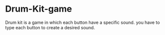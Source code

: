 # Drum-Kit-game
Drum kit is a game in which each button have a specific sound. you have to type each button to create a desired sound.
